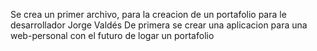 Se crea un primer archivo, para la creacion de un portafolio para le desarrollador Jorge Valdés
De primera se crear una aplicacion para una web-personal con el futuro de logar un portafolio